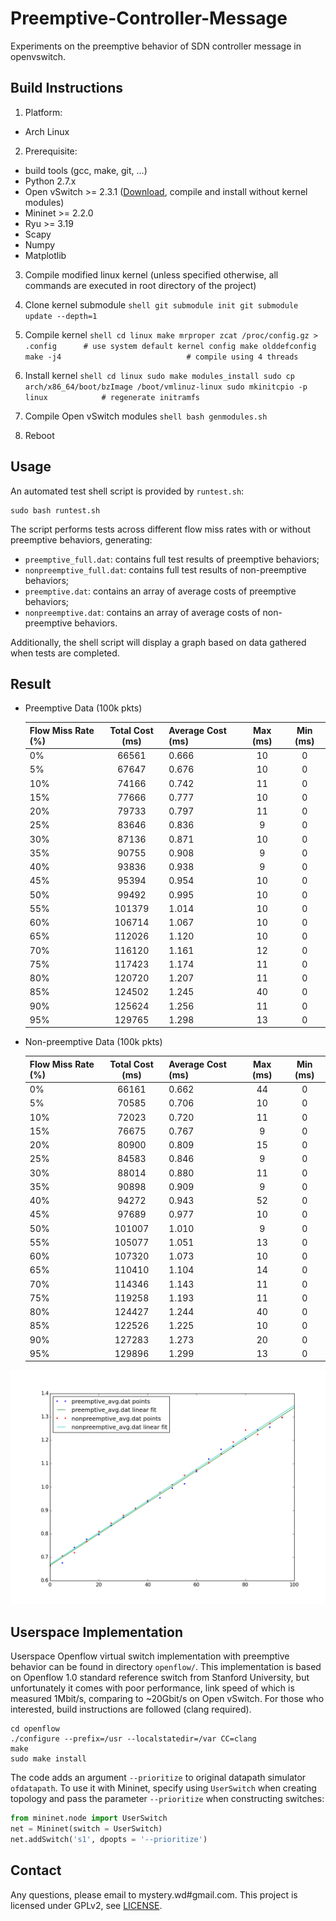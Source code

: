 # Preemptive-Controller-Message
Experiments on the preemptive behavior of SDN controller message in openvswitch.

## Build Instructions
1. Platform:
  * Arch Linux

2. Prerequisite:
  * build tools (gcc, make, git, ...)
  * Python 2.7.x
  * Open vSwitch >= 2.3.1 ([Download](http://openvswitch.org/download/), compile and install without kernel modules)
  * Mininet >= 2.2.0
  * Ryu >= 3.19
  * Scapy
  * Numpy
  * Matplotlib

3. Compile modified linux kernel (unless specified otherwise, all commands are executed in root directory of the project)
  1. Clone kernel submodule
    ```shell
    git submodule init
    git submodule update --depth=1
    ```

  2. Compile kernel
    ```shell
    cd linux
    make mrproper
    zcat /proc/config.gz > .config      # use system default kernel config
    make olddefconfig
    make -j4                            # compile using 4 threads
    ```

  3. Install kernel
    ```shell
    cd linux
    sudo make modules_install
    sudo cp arch/x86_64/boot/bzImage /boot/vmlinuz-linux
    sudo mkinitcpio -p linux            # regenerate initramfs
    ```

  4. Compile Open vSwitch modules
    ```shell
    bash genmodules.sh
    ```

  5. Reboot

## Usage
An automated test shell script is provided by ``runtest.sh``:
```shell
sudo bash runtest.sh
```

The script performs tests across different flow miss rates with or without preemptive behaviors, generating:
* ``preemptive_full.dat``: contains full test results of preemptive behaviors;
* ``nonpreemptive_full.dat``: contains full test results of non-preemptive behaviors;
* ``preemptive.dat``: contains an array of average costs of preemptive behaviors;
* ``nonpreemptive.dat``: contains an array of average costs of non-preemptive behaviors.

Additionally, the shell script will display a graph based on data gathered when tests are completed.

## Result
* Preemptive Data (100k pkts)

  | Flow Miss Rate (%) | Total Cost (ms) | Average Cost (ms) | Max (ms) | Min (ms) |
  |--------------------|:---------------:|-------------------|:--------:|:--------:|
  |         0%         |      66561      |       0.666       |    10    |     0    |
  |         5%         |      67647      |       0.676       |    10    |     0    |
  |         10%        |      74166      |       0.742       |    11    |     0    |
  |         15%        |      77666      |       0.777       |    10    |     0    |
  |         20%        |      79733      |       0.797       |    11    |     0    |
  |         25%        |      83646      |       0.836       |     9    |     0    |
  |         30%        |      87136      |       0.871       |    10    |     0    |
  |         35%        |      90755      |       0.908       |     9    |     0    |
  |         40%        |      93836      |       0.938       |     9    |     0    |
  |         45%        |      95394      |       0.954       |    10    |     0    |
  |         50%        |      99492      |       0.995       |    10    |     0    |
  |         55%        |      101379     |       1.014       |    10    |     0    |
  |         60%        |      106714     |       1.067       |    10    |     0    |
  |         65%        |      112026     |       1.120       |    10    |     0    |
  |         70%        |      116120     |       1.161       |    12    |     0    |
  |         75%        |      117423     |       1.174       |    11    |     0    |
  |         80%        |      120720     |       1.207       |    11    |     0    |
  |         85%        |      124502     |       1.245       |    40    |     0    |
  |         90%        |      125624     |       1.256       |    11    |     0    |
  |         95%        |      129765     |       1.298       |    13    |     0    |

* Non-preemptive Data (100k pkts)

  | Flow Miss Rate (%) | Total Cost (ms) | Average Cost (ms) | Max (ms) | Min (ms) |
  |--------------------|:---------------:|-------------------|:--------:|:--------:|
  |         0%         |      66161      |       0.662       |    44    |     0    |
  |         5%         |      70585      |       0.706       |    10    |     0    |
  |         10%        |      72023      |       0.720       |    11    |     0    |
  |         15%        |      76675      |       0.767       |     9    |     0    |
  |         20%        |      80900      |       0.809       |    15    |     0    |
  |         25%        |      84583      |       0.846       |     9    |     0    |
  |         30%        |      88014      |       0.880       |    11    |     0    |
  |         35%        |      90898      |       0.909       |     9    |     0    |
  |         40%        |      94272      |       0.943       |    52    |     0    |
  |         45%        |      97689      |       0.977       |    10    |     0    |
  |         50%        |      101007     |       1.010       |     9    |     0    |
  |         55%        |      105077     |       1.051       |    13    |     0    |
  |         60%        |      107320     |       1.073       |    10    |     0    |
  |         65%        |      110410     |       1.104       |    14    |     0    |
  |         70%        |      114346     |       1.143       |    11    |     0    |
  |         75%        |      119258     |       1.193       |    11    |     0    |
  |         80%        |      124427     |       1.244       |    40    |     0    |
  |         85%        |      122526     |       1.225       |    10    |     0    |
  |         90%        |      127283     |       1.273       |    20    |     0    |
  |         95%        |      129896     |       1.299       |    13    |     0    |

![result](./result.png)

## Userspace Implementation
Userspace Openflow virtual switch implementation with preemptive behavior can be found in directory ``openflow/``. This implementation is based on Openflow 1.0 standard reference switch from Stanford University, but unfortunately it comes with poor performance, link speed of which is measured 1Mbit/s, comparing to ~20Gbit/s on Open vSwitch. For those who interested, build instructions are followed (clang required).
```shell
cd openflow
./configure --prefix=/usr --localstatedir=/var CC=clang
make
sudo make install
```
The code adds an argument ``--prioritize`` to original datapath simulator ``ofdatapath``. To use it with Mininet, specify using ``UserSwitch`` when creating topology and pass the parameter ``--prioritize`` when constructing switches:
```python
from mininet.node import UserSwitch
net = Mininet(switch = UserSwitch)
net.addSwitch('s1', dpopts = '--prioritize')
```

## Contact
Any questions, please email to mystery.wd#gmail.com.
This project is licensed under GPLv2, see [LICENSE](./LICENSE).
